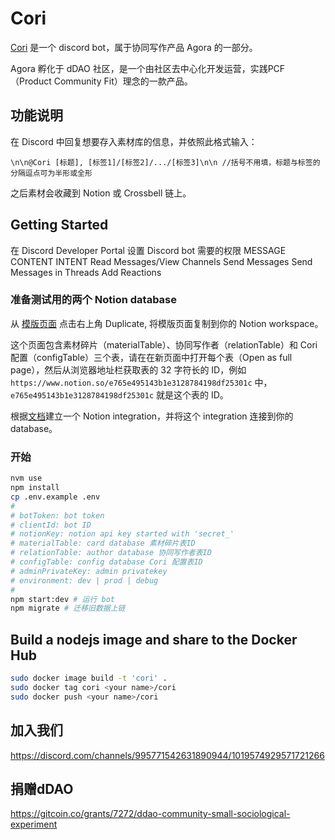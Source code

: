# Cori

[Cori](https://ddaocommunity.notion.site/Cori-4b631a6498c24f449ab5fbb865dbefca) 是一个 discord bot，属于协同写作产品 Agora 的一部分。

Agora 孵化于 dDAO 社区，是一个由社区去中心化开发运营，实践PCF（Product Community Fit）理念的一款产品。


## 功能说明

在 Discord 中回复想要存入素材库的信息，并依照此格式输入：
```
\n\n@Cori [标题], [标签1]/[标签2]/.../[标签3]\n\n //括号不用填，标题与标签的分隔逗点可为半形或全形
```
之后素材会收藏到 Notion 或 Crossbell 链上。
## Getting Started

在 Discord Developer Portal 设置 Discord bot 需要的权限
MESSAGE CONTENT INTENT
Read Messages/View Channels
Send Messages
Send Messages in Threads
Add Reactions

### 准备测试用的两个 Notion database
从 [模版页面](https://breezy-cormorant-151.notion.site/cadaf8dc964f476aa8301d5ce3eeed74) 点击右上角 Duplicate, 将模版页面复制到你的 Notion workspace。

这个页面包含素材碎片（materialTable）、协同写作者（relationTable）和 Cori 配置（configTable）三个表，请在在新页面中打开每个表（Open as full page），然后从浏览器地址栏获取表的 32 字符长的 ID，例如 `https://www.notion.so/e765e495143b1e3128784198df25301c` 中，`e765e495143b1e3128784198df25301c` 就是这个表的 ID。

根据[文档](https://developers.notion.com/docs/create-a-notion-integration#step-2-share-a-database-with-your-integration)建立一个 Notion integration，并将这个 integration 连接到你的 database。

### 开始
```sh
nvm use
npm install 
cp .env.example .env
#
# botToken: bot token
# clientId: bot ID
# notionKey: notion api key started with 'secret_'
# materialTable: card database 素材碎片表ID
# relationTable: author database 协同写作者表ID
# configTable: config database Cori 配置表ID
# adminPrivateKey: admin privatekey
# environment: dev | prod | debug
#
npm start:dev # 运行 bot
npm migrate # 迁移旧数据上链

```
## Build a nodejs image and share to the Docker Hub

```sh
sudo docker image build -t 'cori' .
sudo docker tag cori <your name>/cori
sudo docker push <your name>/cori
```

## 加入我们
https://discord.com/channels/995771542631890944/1019574929571721266

## 捐赠dDAO
https://gitcoin.co/grants/7272/ddao-community-small-sociological-experiment
